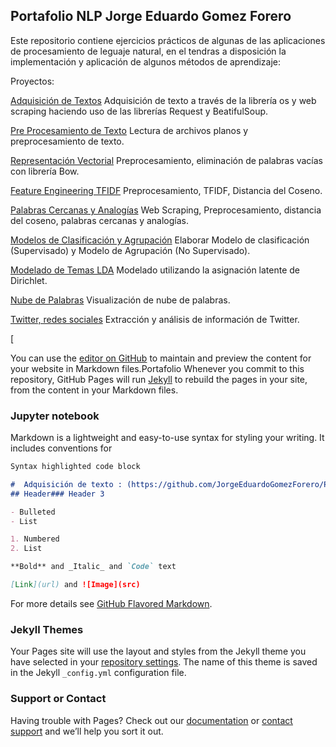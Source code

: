 ##  Portafolio NLP Jorge Eduardo Gomez Forero

Este repositorio contiene ejercicios prácticos de algunas de las aplicaciones de procesamiento de leguaje natural, en el tendras a disposición la implementación y aplicación de algunos métodos de aprendizaje:

Proyectos:

[Adquisición de Textos]( https://github.com/JorgeEduardoGomezForero/Portafolio-NLP/blob/main/01_Adquisici%C3%B3n_de_textos.ipynb) Adquisición de texto a través de la librería  os y web scraping haciendo uso de las librerías  Request y BeatifulSoup.

[Pre Procesamiento de Texto](https://github.com/JorgeEduardoGomezForero/Portafolio-NLP/blob/main/02_Pre_Procesamiento_de_Textos.ipynb) Lectura de archivos planos y preprocesamiento de texto.

[Representación Vectorial](https://github.com/JorgeEduardoGomezForero/Portafolio-NLP/blob/main/03_Representaci%C3%B3n_Vectorial.ipynb) Preprocesamiento, eliminación de palabras vacías con librería Bow.

[Feature Engineering TFIDF](https://github.com/JorgeEduardoGomezForero/Portafolio-NLP/blob/main/04_Feature_Engineering_TF_IDF%20.ipynb) Preprocesamiento, TFIDF, Distancia del Coseno.

[Palabras Cercanas y Analogías](https://github.com/JorgeEduardoGomezForero/Portafolio-NLP/blob/main/05_Web_Scraping_y_PCA.ipynb) Web Scraping, Preprocesamiento, distancia del coseno, palabras cercanas y analogías.

[Modelos de Clasificación y Agrupación](https://github.com/JorgeEduardoGomezForero/Portafolio-NLP/blob/main/06_Modelos_Clasificaci%C3%B3n_Agrupaci%C3%B3n.ipynb) Elaborar Modelo de clasificación (Supervisado) y Modelo de Agrupación (No Supervisado).

[Modelado de  Temas LDA](https://github.com/JorgeEduardoGomezForero/Portafolio-NLP/blob/main/07_Modelado_Temas_LDA.ipynb) Modelado utilizando la asignación latente de Dirichlet.

[Nube de Palabras](https://github.com/JorgeEduardoGomezForero/Portafolio-NLP/blob/main/08_Nube_Palabras.ipynb) Visualización de nube de palabras.

[Twitter, redes sociales](https://github.com/JorgeEduardoGomezForero/Portafolio-NLP/blob/main/09_Redes_Twitter.ipynb) Extracción y análisis de información de Twitter.

[


You can use the [editor on GitHub](https://github.com/JorgeEduardoGomezForero/Portafolio-NLP/edit/gh-pages/index.md) to maintain and preview the content for your website in Markdown files.Portafolio
Whenever you commit to this repository, GitHub Pages will run [Jekyll](https://jekyllrb.com/) to rebuild the pages in your site, from the content in your Markdown files.

### Jupyter notebook

Markdown is a lightweight and easy-to-use syntax for styling your writing. It includes conventions for

```markdown
Syntax highlighted code block

#  Adquisición de texto : (https://github.com/JorgeEduardoGomezForero/Portafolio-NLP/blob/main/01_Adquisici%C3%B3n_de_textos.ipynb)
## Header### Header 3

- Bulleted
- List

1. Numbered
2. List

**Bold** and _Italic_ and `Code` text

[Link](url) and ![Image](src)
```

For more details see [GitHub Flavored Markdown](https://guides.github.com/features/mastering-markdown/).

### Jekyll Themes

Your Pages site will use the layout and styles from the Jekyll theme you have selected in your [repository settings](https://github.com/JorgeEduardoGomezForero/Portafolio-NLP/settings). The name of this theme is saved in the Jekyll `_config.yml` configuration file.

### Support or Contact

Having trouble with Pages? Check out our [documentation](https://docs.github.com/categories/github-pages-basics/) or [contact support](https://github.com/contact) and we’ll help you sort it out.
